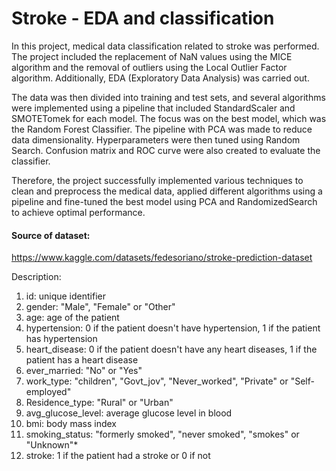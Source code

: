 # Stroke - EDA and classification

In this project, medical data classification related to stroke was performed. The project included the replacement of NaN values using the MICE algorithm and the removal of outliers using the Local Outlier Factor algorithm. Additionally, EDA (Exploratory Data Analysis) was carried out.

The data was then divided into training and test sets, and several algorithms were implemented using a pipeline that included StandardScaler and SMOTETomek for each model. The focus was on the best model, which was the Random Forest Classifier. The pipeline with PCA was made to reduce data dimensionality. Hyperparameters were then tuned using Random Search. Confusion matrix and ROC curve were also created to evaluate the classifier.

Therefore, the project successfully implemented various techniques to clean and preprocess the medical data, applied different algorithms using a pipeline and fine-tuned the best model using PCA and RandomizedSearch to achieve optimal performance.


#### Source of dataset:
https://www.kaggle.com/datasets/fedesoriano/stroke-prediction-dataset

Description:

1) id: unique identifier
2) gender: "Male", "Female" or "Other"
3) age: age of the patient
4) hypertension: 0 if the patient doesn't have hypertension, 1 if the patient has hypertension
5) heart_disease: 0 if the patient doesn't have any heart diseases, 1 if the patient has a heart disease
6) ever_married: "No" or "Yes"
7) work_type: "children", "Govt_jov", "Never_worked", "Private" or "Self-employed"
8) Residence_type: "Rural" or "Urban"
9) avg_glucose_level: average glucose level in blood
10) bmi: body mass index
11) smoking_status: "formerly smoked", "never smoked", "smokes" or "Unknown"*
12) stroke: 1 if the patient had a stroke or 0 if not
